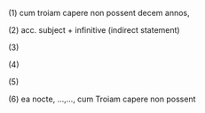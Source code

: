 (1) cum troiam capere non possent decem annos,

(2) acc. subject + infinitive (indirect statement)

(3)

(4)

(5)

(6) ea nocte, ...,..., cum Troiam capere non possent
